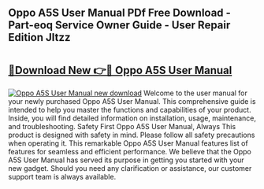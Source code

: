 ## Oppo A5S User Manual PDf Free Download - Part-eoq Service Owner Guide - User Repair Edition JItzz

# <h2><a href="http://cf29333.oget.top/?id=Oppo+A5S+User+Manual">🔗Download New 👉🔴 Oppo A5S User Manual</a></h2>

[![Oppo A5S User Manual new download](https://i.imgur.com/5g1atiW.png)](http://cf29333.oget.top/?id=Oppo+A5S+User+Manual)
Welcome to the user manual for your newly purchased Oppo A5S User Manual. This comprehensive guide is intended to help you master the functions and capabilities of your product. Inside, you will find detailed information on installation, usage, maintenance, and troubleshooting. Safety First Oppo A5S User Manual, Always This product is designed with safety in mind. Please follow all safety precautions when operating it. This remarkable Oppo A5S User Manual features list of features for seamless and efficient performance. We believe that the Oppo A5S User Manual has served its purpose in getting you started with your new gadget. Should you need any clarification or assistance, our customer support team is always available.
